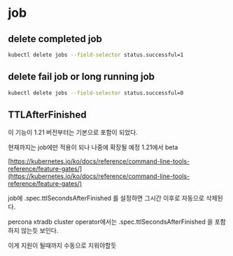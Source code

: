 # job

## delete completed job

```bash
kubectl delete jobs --field-selector status.successful=1
```

## delete fail job or long running job

```bash
kubectl delete jobs --field-selector status.successful=0
```

## TTLAfterFinished

이 기능이 1.21 버전부터는 기본으로 포함이 되었다.

현재까지는 job에만 적용이 되나 나중에 확장될 예정 1.21에서 beta

[https://kubernetes.io/ko/docs/reference/command-line-tools-reference/feature-gates/](https://kubernetes.io/ko/docs/reference/command-line-tools-reference/feature-gates/)

job에 .spec.ttlSecondsAfterFinished 를 설정하면 그시간 이후로 자동으로 삭제된다.

percona xtradb cluster operator에서는 .spec.ttlSecondsAfterFinished 을 포함하지 않는듯 보인다.

이게 지원이 될때까지 수동으로 지워야할듯

